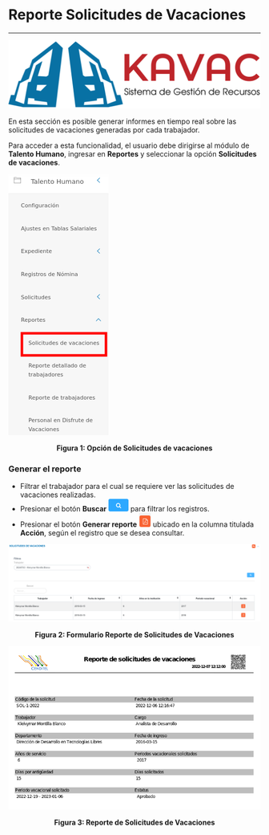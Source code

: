 # Reporte Solicitudes de Vacaciones 
********************************************

![Screenshot](../img/logokavac.png#imagen)


En esta sección es posible generar informes en tiempo real sobre las solicitudes de vacaciones generadas por cada trabajador. 

Para acceder a esta funcionalidad, el usuario debe dirigirse al módulo de **Talento Humano**, ingresar en **Reportes** y seleccionar la opción **Solicitudes de vacaciones**.

![Screenshot](../img/vacaciones.png)<div style="text-align: center;font-weight: bold">Figura 1: Opción de Solicitudes de vacaciones</div> 


### Generar el reporte

-   Filtrar el trabajador para el cual se requiere ver las solicitudes de vacaciones realizadas.  
-   Presionar el botón **Buscar** ![Screenshot](../img/search.png#imagen) para filtrar los registros.
-   Presionar el botón **Generar reporte** ![Screenshot](../img/download.png#imagen) ubicado en la columna titulada **Acción**, según el registro que se desea consultar. 


![Screenshot](../img/image66.png)<div style="text-align: center;font-weight: bold">Figura 2: Formulario Reporte de Solicitudes de Vacaciones</div> 

![Screenshot](../img/image67.png)<div style="text-align: center;font-weight: bold">Figura 3: Reporte de Solicitudes de Vacaciones</div> 

